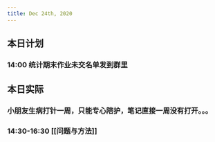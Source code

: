 ```yaml
---
title: Dec 24th, 2020
---
```


## 本日计划
### 14:00 统计期末作业未交名单发到群里
## 本日实际
### 小朋友生病打针一周，只能专心陪护，笔记直接一周没有打开。。。
### 14:30-16:30 [[问题与方法]]
### 
